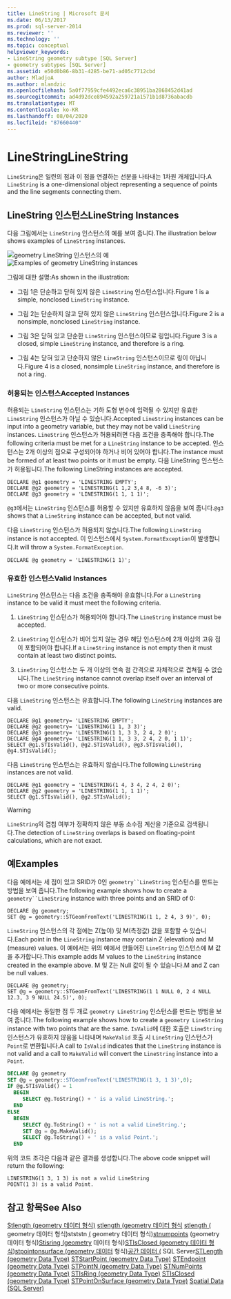```yaml
---
title: LineString | Microsoft 문서
ms.date: 06/13/2017
ms.prod: sql-server-2014
ms.reviewer: ''
ms.technology: ''
ms.topic: conceptual
helpviewer_keywords:
- LineString geometry subtype [SQL Server]
- geometry subtypes [SQL Server]
ms.assetid: e50d0b86-8b31-4285-be71-ad05c7712cbd
author: MladjoA
ms.author: mlandzic
ms.openlocfilehash: 5a0f77959cfe4492eca6c38951ba2868452d41ad
ms.sourcegitcommit: ad4d92dce894592a259721a1571b1d8736abacdb
ms.translationtype: MT
ms.contentlocale: ko-KR
ms.lasthandoff: 08/04/2020
ms.locfileid: "87660440"
---
```

# <a name="linestring"></a><span data-ttu-id="caf11-102">LineString</span><span class="sxs-lookup"><span data-stu-id="caf11-102">LineString</span></span>
  <span data-ttu-id="caf11-103">`LineString`은 일련의 점과 이 점을 연결하는 선분을 나타내는 1차원 개체입니다.</span><span class="sxs-lookup"><span data-stu-id="caf11-103">A `LineString` is a one-dimensional object representing a sequence of points and the line segments connecting them.</span></span>

## <a name="linestring-instances"></a><span data-ttu-id="caf11-104">LineString 인스턴스</span><span class="sxs-lookup"><span data-stu-id="caf11-104">LineString Instances</span></span>
 <span data-ttu-id="caf11-105">다음 그림에서는 `LineString` 인스턴스의 예를 보여 줍니다.</span><span class="sxs-lookup"><span data-stu-id="caf11-105">The illustration below shows examples of `LineString` instances.</span></span>

 <span data-ttu-id="caf11-106">![geometry LineString 인스턴스의 예](../../database-engine/media/linestring.gif "geometry LineString 인스턴스의 예")</span><span class="sxs-lookup"><span data-stu-id="caf11-106">![Examples of geometry LineString instances](../../database-engine/media/linestring.gif "Examples of geometry LineString instances")</span></span>

 <span data-ttu-id="caf11-107">그림에 대한 설명:</span><span class="sxs-lookup"><span data-stu-id="caf11-107">As shown in the illustration:</span></span>

-   <span data-ttu-id="caf11-108">그림 1은 단순하고 닫혀 있지 않은 `LineString` 인스턴스입니다.</span><span class="sxs-lookup"><span data-stu-id="caf11-108">Figure 1 is a simple, nonclosed `LineString` instance.</span></span>

-   <span data-ttu-id="caf11-109">그림 2는 단순하지 않고 닫혀 있지 않은 `LineString` 인스턴스입니다.</span><span class="sxs-lookup"><span data-stu-id="caf11-109">Figure 2 is a nonsimple, nonclosed `LineString` instance.</span></span>

-   <span data-ttu-id="caf11-110">그림 3은 닫혀 있고 단순한 `LineString` 인스턴스이므로 링입니다.</span><span class="sxs-lookup"><span data-stu-id="caf11-110">Figure 3 is a closed, simple `LineString` instance, and therefore is a ring.</span></span>

-   <span data-ttu-id="caf11-111">그림 4는 닫혀 있고 단순하지 않은 `LineString` 인스턴스이므로 링이 아닙니다.</span><span class="sxs-lookup"><span data-stu-id="caf11-111">Figure 4 is a closed, nonsimple `LineString` instance, and therefore is not a ring.</span></span>

### <a name="accepted-instances"></a><span data-ttu-id="caf11-112">허용되는 인스턴스</span><span class="sxs-lookup"><span data-stu-id="caf11-112">Accepted Instances</span></span>
 <span data-ttu-id="caf11-113">허용되는 `LineString` 인스턴스는 기하 도형 변수에 입력될 수 있지만 유효한 `LineString` 인스턴스가 아닐 수 있습니다.</span><span class="sxs-lookup"><span data-stu-id="caf11-113">Accepted `LineString` instances can be input into a geometry variable, but they may not be valid `LineString` instances.</span></span> <span data-ttu-id="caf11-114">`LineString` 인스턴스가 허용되려면 다음 조건을 충족해야 합니다.</span><span class="sxs-lookup"><span data-stu-id="caf11-114">The following criteria must be met for a `LineString` instance to be accepted.</span></span> <span data-ttu-id="caf11-115">인스턴스는 2개 이상의 점으로 구성되어야 하거나 비어 있어야 합니다.</span><span class="sxs-lookup"><span data-stu-id="caf11-115">The instance must be formed of at least two points or it must be empty.</span></span> <span data-ttu-id="caf11-116">다음 LineString 인스턴스가 허용됩니다.</span><span class="sxs-lookup"><span data-stu-id="caf11-116">The following LineString instances are accepted.</span></span>

```
DECLARE @g1 geometry = 'LINESTRING EMPTY';
DECLARE @g2 geometry = 'LINESTRING(1 1,2 3,4 8, -6 3)';
DECLARE @g3 geometry = 'LINESTRING(1 1, 1 1)';
```

 <span data-ttu-id="caf11-117">`@g3`에서는 `LineString` 인스턴스를 허용할 수 있지만 유효하지 않음을 보여 줍니다.</span><span class="sxs-lookup"><span data-stu-id="caf11-117">`@g3` shows that a `LineString` instance can be accepted, but not valid.</span></span>

 <span data-ttu-id="caf11-118">다음 `LineString` 인스턴스가 허용되지 않습니다.</span><span class="sxs-lookup"><span data-stu-id="caf11-118">The following `LineString` instance is not accepted.</span></span> <span data-ttu-id="caf11-119">이 인스턴스에서 `System.FormatException`이 발생합니다.</span><span class="sxs-lookup"><span data-stu-id="caf11-119">It will throw a `System.FormatException`.</span></span>

```
DECLARE @g geometry = 'LINESTRING(1 1)';
```

### <a name="valid-instances"></a><span data-ttu-id="caf11-120">유효한 인스턴스</span><span class="sxs-lookup"><span data-stu-id="caf11-120">Valid Instances</span></span>
 <span data-ttu-id="caf11-121">`LineString` 인스턴스는 다음 조건을 충족해야 유효합니다.</span><span class="sxs-lookup"><span data-stu-id="caf11-121">For a `LineString` instance to be valid it must meet the following criteria.</span></span>

1.  <span data-ttu-id="caf11-122">`LineString` 인스턴스가 허용되어야 합니다.</span><span class="sxs-lookup"><span data-stu-id="caf11-122">The `LineString` instance must be accepted.</span></span>

2.  <span data-ttu-id="caf11-123">`LineString` 인스턴스가 비어 있지 않는 경우 해당 인스턴스에 2개 이상의 고유 점이 포함되어야 합니다.</span><span class="sxs-lookup"><span data-stu-id="caf11-123">If a `LineString` instance is not empty then it must contain at least two distinct points.</span></span>

3.  <span data-ttu-id="caf11-124">`LineString` 인스턴스는 두 개 이상의 연속 점 간격으로 자체적으로 겹쳐질 수 없습니다.</span><span class="sxs-lookup"><span data-stu-id="caf11-124">The `LineString` instance cannot overlap itself over an interval of two or more consecutive points.</span></span>

 <span data-ttu-id="caf11-125">다음 `LineString` 인스턴스는 유효합니다.</span><span class="sxs-lookup"><span data-stu-id="caf11-125">The following `LineString` instances are valid.</span></span>

```
DECLARE @g1 geometry= 'LINESTRING EMPTY';
DECLARE @g2 geometry= 'LINESTRING(1 1, 3 3)';
DECLARE @g3 geometry= 'LINESTRING(1 1, 3 3, 2 4, 2 0)';
DECLARE @g4 geometry= 'LINESTRING(1 1, 3 3, 2 4, 2 0, 1 1)';
SELECT @g1.STIsValid(), @g2.STIsValid(), @g3.STIsValid(), @g4.STIsValid();

```

 <span data-ttu-id="caf11-126">다음 `LineString` 인스턴스는 유효하지 않습니다.</span><span class="sxs-lookup"><span data-stu-id="caf11-126">The following `LineString` instances are not valid.</span></span>

```
DECLARE @g1 geometry = 'LINESTRING(1 4, 3 4, 2 4, 2 0)';
DECLARE @g2 geometry = 'LINESTRING(1 1, 1 1)';
SELECT @g1.STIsValid(), @g2.STIsValid();
```

> [!WARNING]
>  <span data-ttu-id="caf11-127">`LineString`의 겹침 여부가 정확하지 않은 부동 소수점 계산을 기준으로 검색됩니다.</span><span class="sxs-lookup"><span data-stu-id="caf11-127">The detection of `LineString` overlaps is based on floating-point calculations, which are not exact.</span></span>

## <a name="examples"></a><span data-ttu-id="caf11-128">예</span><span class="sxs-lookup"><span data-stu-id="caf11-128">Examples</span></span>
 <span data-ttu-id="caf11-129">다음 예에서는 세 점이 있고 SRID가 0인 `geometry``LineString` 인스턴스를 만드는 방법을 보여 줍니다.</span><span class="sxs-lookup"><span data-stu-id="caf11-129">The following example shows how to create a `geometry``LineString` instance with three points and an SRID of 0:</span></span>

```
DECLARE @g geometry;
SET @g = geometry::STGeomFromText('LINESTRING(1 1, 2 4, 3 9)', 0);
```

 <span data-ttu-id="caf11-130">`LineString` 인스턴스의 각 점에는 Z(높이) 및 M(측정값) 값을 포함할 수 있습니다.</span><span class="sxs-lookup"><span data-stu-id="caf11-130">Each point in the `LineString` instance may contain Z (elevation) and M (measure) values.</span></span> <span data-ttu-id="caf11-131">이 예에서는 위의 예에서 만들어진 `LineString` 인스턴스에 M 값을 추가합니다.</span><span class="sxs-lookup"><span data-stu-id="caf11-131">This example adds M values to the `LineString` instance created in the example above.</span></span> <span data-ttu-id="caf11-132">M 및 Z는 Null 값이 될 수 있습니다.</span><span class="sxs-lookup"><span data-stu-id="caf11-132">M and Z can be null values.</span></span>

```
DECLARE @g geometry;
SET @g = geometry::STGeomFromText('LINESTRING(1 1 NULL 0, 2 4 NULL 12.3, 3 9 NULL 24.5)', 0);
```

 <span data-ttu-id="caf11-133">다음 예에서는 동일한 점 두 개로 `geometry LineString` 인스턴스를 만드는 방법을 보여 줍니다.</span><span class="sxs-lookup"><span data-stu-id="caf11-133">The following example shows how to create a `geometry LineString` instance with two points that are the same.</span></span> <span data-ttu-id="caf11-134">`IsValid`에 대한 호출은 `LineString` 인스턴스가 유효하지 않음을 나타내며 `MakeValid` 호출 시 `LineString` 인스턴스가 `Point`로 변환됩니다.</span><span class="sxs-lookup"><span data-stu-id="caf11-134">A call to `IsValid` indicates that the `LineString` instance is not valid and a call to `MakeValid` will convert the `LineString` instance into a `Point`.</span></span>

```sql
DECLARE @g geometry
SET @g = geometry::STGeomFromText('LINESTRING(1 3, 1 3)',0);
IF @g.STIsValid() = 1
  BEGIN
     SELECT @g.ToString() + ' is a valid LineString.';  
  END
ELSE
  BEGIN
     SELECT @g.ToString() + ' is not a valid LineString.';
     SET @g = @g.MakeValid();
     SELECT @g.ToString() + ' is a valid Point.';  
  END

```

 <span data-ttu-id="caf11-135">위의 코드 조각은 다음과 같은 결과를 생성합니다.</span><span class="sxs-lookup"><span data-stu-id="caf11-135">The above code snippet will return the following:</span></span>

```
LINESTRING(1 3, 1 3) is not a valid LineString
POINT(1 3) is a valid Point.
```

## <a name="see-also"></a><span data-ttu-id="caf11-136">참고 항목</span><span class="sxs-lookup"><span data-stu-id="caf11-136">See Also</span></span>
 <span data-ttu-id="caf11-137">[Stlength &#40;geometry 데이터 형식&#41;](/sql/t-sql/spatial-geometry/stlength-geometry-data-type) [stlength &#40;geometry 데이터 형식](/sql/t-sql/spatial-geometry/ststartpoint-geometry-data-type) [stlength &#40;](/sql/t-sql/spatial-geometry/stendpoint-geometry-data-type) geometry 데이터 형식&#41;stststn [&#40;](/sql/t-sql/spatial-geometry/stpointn-geometry-data-type) geometry 데이터 형식&#41;[stnumpoints](/sql/t-sql/spatial-geometry/stnumpoints-geometry-data-type) &#40;geometry 데이터 형식&#41;[Stisring &#40;geometry](/sql/t-sql/spatial-geometry/stisring-geometry-data-type) 데이터 형식&#41;[STIsClosed &#40;geometry 데이터 형식](/sql/t-sql/spatial-geometry/stisclosed-geometry-data-type)&#41;[stpointonsurface &#40;geometry 데이터](/sql/t-sql/spatial-geometry/stpointonsurface-geometry-data-type) 형식&#41;[공간 데이터 &#40;](../spatial/spatial-data-sql-server.md) SQL Server</span><span class="sxs-lookup"><span data-stu-id="caf11-137">[STLength &#40;geometry Data Type&#41;](/sql/t-sql/spatial-geometry/stlength-geometry-data-type) [STStartPoint &#40;geometry Data Type&#41;](/sql/t-sql/spatial-geometry/ststartpoint-geometry-data-type) [STEndpoint &#40;geometry Data Type&#41;](/sql/t-sql/spatial-geometry/stendpoint-geometry-data-type) [STPointN &#40;geometry Data Type&#41;](/sql/t-sql/spatial-geometry/stpointn-geometry-data-type) [STNumPoints &#40;geometry Data Type&#41;](/sql/t-sql/spatial-geometry/stnumpoints-geometry-data-type) [STIsRing &#40;geometry Data Type&#41;](/sql/t-sql/spatial-geometry/stisring-geometry-data-type) [STIsClosed &#40;geometry Data Type&#41;](/sql/t-sql/spatial-geometry/stisclosed-geometry-data-type) [STPointOnSurface &#40;geometry Data Type&#41;](/sql/t-sql/spatial-geometry/stpointonsurface-geometry-data-type) [Spatial Data &#40;SQL Server&#41;](../spatial/spatial-data-sql-server.md)</span></span>


